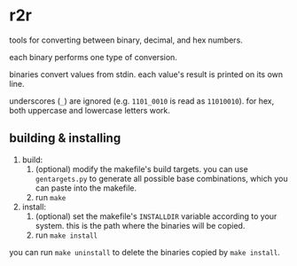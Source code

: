 # r2r

tools for converting between binary, decimal, and hex numbers.

each binary performs one type of conversion.

binaries convert values from stdin.
each value's result is printed on its own line.

underscores (`_`) are ignored (e.g. `1101_0010` is read as `11010010`).
for hex, both uppercase and lowercase letters work.

## building & installing

1. build:
   1. (optional) modify the makefile's build targets.
      you can use `gentargets.py` to generate all possible base combinations,
      which you can paste into the makefile.
   2. run `make`
2. install:
   1. (optional) set the makefile's `INSTALLDIR` variable according to your system.
      this is the path where the binaries will be copied.
   2. run `make install`

you can run `make uninstall` to delete the binaries copied by `make install`.


